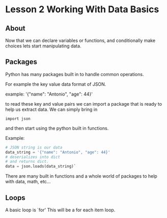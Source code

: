 # Lesson 2 Working With Data Basics

## About

Now that we can declare variables or functions, and conditionally make choices lets start manipulating data.

## Packages

Python has many packages built in to handle common operations.

For example the key value data format of JSON.

example: '{"name": "Antonio", "age": 44}'

to read these key and value pairs we can import a package that is ready to help us extract data. We can simply bring in 

`import json`

and then start using the python built in functions.

Example:
``` python
# JSON string is our data
data_string = '{"name": "Antonio", "age": 44}'
# deserializes into dict 
# and returns dict.
data = json.loads(data_string)`
```

There are many built in functions and a whole world of packages to help with data, math, etc...

## Loops

A basic loop is `for'
This will be a for each item loop.





